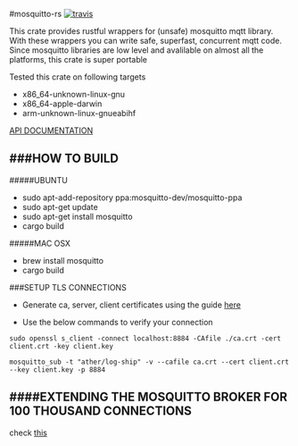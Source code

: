 #mosquitto-rs [![travis](https://travis-ci.org/kteza1/mosquitto-rs.svg?branch=master)](https://travis-ci.org/kteza1/mosquitto-rs)

This crate provides rustful wrappers for (unsafe) mosquitto mqtt library.
With these wrappers you can write safe, superfast, concurrent mqtt code.
Since mosquitto libraries are low level and avalilable on almost all the platforms, this crate is super portable

Tested this crate on following targets

* x86_64-unknown-linux-gnu
* x86_64-apple-darwin
* arm-unknown-linux-gnueabihf
  
[API DOCUMENTATION](http://kteza1.github.io/mosquitto-rs/rustdoc/mosquitto/)

###HOW TO BUILD
----

#####UBUNTU
* sudo apt-add-repository ppa:mosquitto-dev/mosquitto-ppa
* sudo apt-get update
* sudo apt-get install mosquitto
* cargo build


#####MAC OSX
* brew install mosquitto
* cargo build


###SETUP TLS CONNECTIONS

* Generate ca, server, client certificates using the guide [here](http://rockingdlabs.dunmire.org/exercises-experiments/ssl-client-certs-to-secure-mqtt)

* Use the below commands to verify your connection
```
sudo openssl s_client -connect localhost:8884 -CAfile ./ca.crt -cert client.crt -key client.key
```
```
mosquitto_sub -t "ather/log-ship" -v --cafile ca.crt --cert client.crt --key client.key -p 8884
```


####EXTENDING THE MOSQUITTO BROKER FOR 100 THOUSAND CONNECTIONS
---

check [this](https://lists.launchpad.net/mosquitto-users/msg00163.html)
